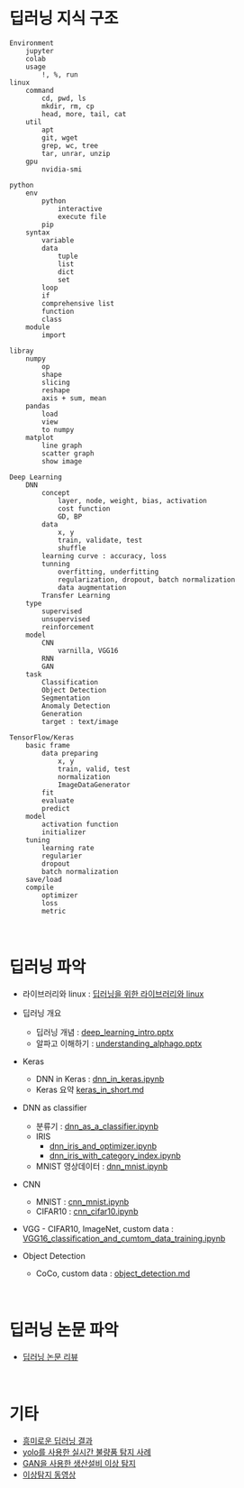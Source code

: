 # 딥러닝 지식 구조

```
Environment
    jupyter
	colab
	usage
		!, %, run
linux
	command
		cd, pwd, ls
		mkdir, rm, cp
		head, more, tail, cat
	util
		apt
		git, wget
		grep, wc, tree
		tar, unrar, unzip
	gpu
		nvidia-smi

python
	env
		python
			interactive
			execute file
		pip
	syntax
        variable
        data
            tuple
            list
            dict
            set
        loop
        if
        comprehensive list
        function
        class
	module
		import

libray
    numpy
        op
        shape
        slicing
        reshape
        axis + sum, mean
    pandas
        load
        view
        to numpy
    matplot
        line graph
        scatter graph
        show image

Deep Learning
    DNN
        concept
            layer, node, weight, bias, activation
            cost function
            GD, BP
        data
            x, y
            train, validate, test
            shuffle
        learning curve : accuracy, loss
        tunning
            overfitting, underfitting
            regularization, dropout, batch normalization
            data augmentation
        Transfer Learning
    type
        supervised
        unsupervised
        reinforcement
    model
        CNN
            varnilla, VGG16
        RNN
        GAN
    task
        Classification
        Object Detection
        Segmentation
        Anomaly Detection
        Generation
        target : text/image

TensorFlow/Keras
    basic frame
        data preparing
            x, y
            train, valid, test
            normalization
            ImageDataGenerator
        fit
        evaluate
        predict
    model
        activation function
        initializer
    tuning
        learning rate
        regularier
        dropout
        batch normalization
    save/load
    compile
        optimizer
        loss
        metric
```

<br>

# 딥러닝 파악

- 라이브러리와 linux : [딥러닝을 위한 라이브러리와 linux](https://docs.google.com/presentation/d/1d58RGoqrUyVa8NpWPLsyqcZuEXXaurosTRwjBgyYvPE/edit?usp=sharing)

- 딥러닝 개요
    - 딥러닝 개념 : [deep_learning_intro.pptx](material/deep_learning_intro.pptx)
    - 알파고 이해하기 : [understanding_alphago.pptx](material/understanding_alphago.pptx)
- Keras
    - DNN in Keras : [dnn_in_keras.ipynb](material/dnn_in_keras.ipynb)
    - Keras 요약 [keras_in_short.md](material/keras_in_short.md)
- DNN as classifier
    - 분류기 : [dnn_as_a_classifier.ipynb](material/dnn_as_a_classifier.ipynb)
    - IRIS
        - [dnn_iris_and_optimizer.ipynb](material/dnn_iris_and_optimizer.ipynb)
        - [dnn_iris_with_category_index.ipynb](material/dnn_iris_with_category_index.ipynb)
    - MNIST 영상데이터 : [dnn_mnist.ipynb](material/dnn_mnist.ipynb)
- CNN
    - MNIST : [cnn_mnist.ipynb](material/cnn_mnist.ipynb)
    - CIFAR10 : [cnn_cifar10.ipynb](material/cnn_cifar10.ipynb)
- VGG - CIFAR10, ImageNet, custom data : [VGG16_classification_and_cumtom_data_training.ipynb](material/VGG16_classification_and_cumtom_data_training.ipynb)
- Object Detection
    - CoCo, custom data : [object_detection.md](material/object_detection.md)

<br>

# 딥러닝 논문 파악

- [딥러닝 논문 리뷰](https://docs.google.com/presentation/d/1SZ-m4XVepS94jzXDL8VFMN2dh9s6jaN5fVsNhQ1qwEU/edit?usp=sharing)


<br>

# 기타

- [흥미로운 딥러닝 결과](material/some_interesting_deep_learning.pptx)
- [yolo를 사용한 실시간 불량품 탐지 사례](material/yolo_in_field.mp4)
- [GAN을 사용한 생산설비 이상 탐지](material/anomaly_detection_using_gan.pptx)
- [이상탐지 동영상](material/drillai_anomaly_detect.mp4)

